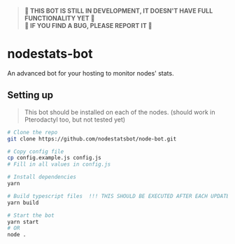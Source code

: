 > **🚧 THIS BOT IS STILL IN DEVELOPMENT, IT DOESN'T HAVE FULL FUNCTIONALITY YET 🚧**<br>
> **🚧 IF YOU FIND A BUG, PLEASE REPORT IT 🚧**
# nodestats-bot
An advanced bot for your hosting to monitor nodes' stats.

## Setting up
> This bot should be installed on each of the nodes. (should work in Pterodactyl too, but not tested yet)
```sh
# Clone the repo
git clone https://github.com/nodestatsbot/node-bot.git

# Copy config file
cp config.example.js config.js
# Fill in all values in config.js

# Install dependencies
yarn

# Build typescript files  !!! THIS SHOULD BE EXECUTED AFTER EACH UPDATE !!!
yarn build

# Start the bot
yarn start
# OR
node .
```